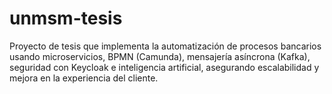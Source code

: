 # unmsm-tesis
Proyecto de tesis que implementa la automatización de procesos bancarios usando microservicios, BPMN (Camunda), mensajería asíncrona (Kafka), seguridad con Keycloak e inteligencia artificial, asegurando escalabilidad y mejora en la experiencia del cliente.
